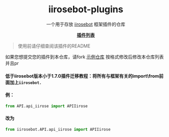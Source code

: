 <h1 align="center">iirosebot-plugins</h1>

<p align="center">一个用于存放 <a href="https://github.com/XCWQW1/iirosebot">iirosebot</a> 框架插件的仓库</p>
<p align="center"><a href="https://github.com/XCWQW1/iirosebot-plugins/blob/main/data/README.md"><strong>插件列表</strong></a></p>

> 使用前请仔细查阅该插件的README 

如果您想提交您的插件到本仓库，请fork [示例仓库](https://github.com/XCWQW1/iirose_example) 按格式修改后修改本仓库列表并且pr

#### 低于iirosebot版本小于1.7.0插件迁移教程：将所有与框架有关的import\from前面加上```iirosebot.```
#### 例：
```python
from API.api_iirose import APIIirose
```
#### 改为
```python
from iirosebot.API.api_iirose import APIIirose
```

